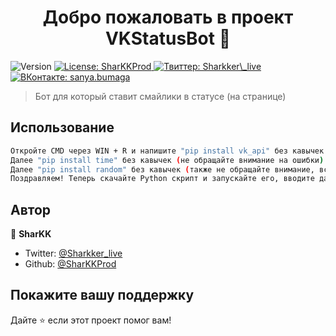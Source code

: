 <h1 align="center">Добро пожаловать в проект VKStatusBot 👋</h1>
<p>
  <img alt="Version" src="https://img.shields.io/badge/version-1.0-blue.svg?cacheSeconds=2592000" />
  <a href="#" target="_blank">
    <img alt="License: SharKKProd" src="https://img.shields.io/badge/License-SharKKProd-yellow.svg" />
  </a>
  <a href="https://twitter.com/Sharkker\_live" target="_blank">
    <img alt="Твиттер: Sharkker\_live" src="https://img.shields.io/twitter/follow/Sharkker\_live.svg?style=social" />
  <a href="https://vk.com/sanya.bumaga" target="_blank">
    <img alt="ВКонтакте: sanya.bumaga" src="https://stasmatveev.ru/wp-content/uploads/2015/10/VK.jpg" />
  </a>
</p>

> Бот для который ставит смайлики в статусе (на странице)

## Использование

```sh
Откройте CMD через WIN + R и напишите "pip install vk_api" без кавычек
Далее "pip install time" без кавычек (не обращайте внимание на ошибки)                                                                                                                                             
Далее "pip install random" без кавычек (также не обращайте внимание, все хорошо)                                                                                                                                   
Поздравляем! Теперь скачайте Python скрипт и запускайте его, вводите данные и не закрывайте скрипт! Если выдает не 1, а 221 значит - Получает текст статуса пользователя или сообщества.
```

## Автор

👤 **SharKK**

* Twitter: [@Sharkker\_live](https://twitter.com/Sharkker\_live)
* Github: [@SharKKProd](https://github.com/SharKKProd)

## Покажите вашу поддержку

Дайте ⭐️ если этот проект помог вам! 
